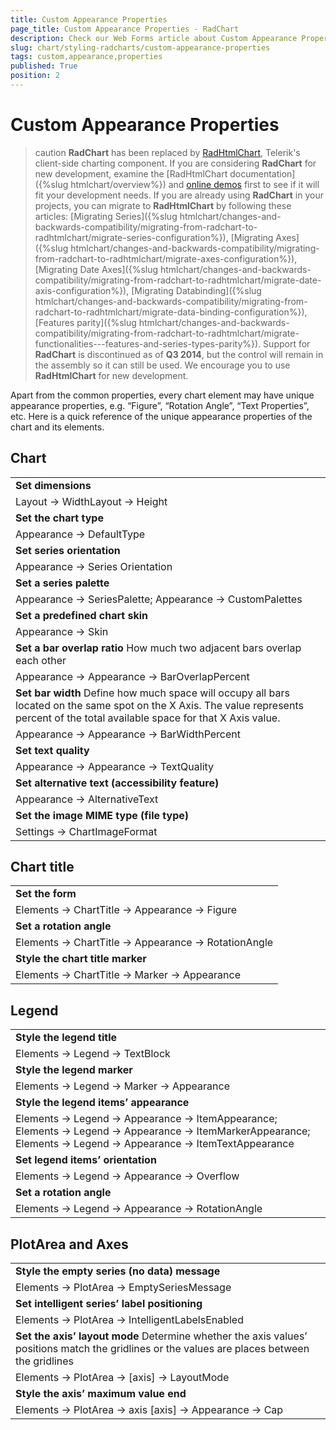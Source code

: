 ```yaml
---
title: Custom Appearance Properties
page_title: Custom Appearance Properties - RadChart
description: Check our Web Forms article about Custom Appearance Properties.
slug: chart/styling-radcharts/custom-appearance-properties
tags: custom,appearance,properties
published: True
position: 2
---
```


# Custom Appearance Properties

>caution  **RadChart** has been replaced by [RadHtmlChart](https://www.telerik.com/products/aspnet-ajax/html-chart.aspx), Telerik's client-side charting component. If you are considering **RadChart** for new development, examine the [RadHtmlChart documentation]({%slug htmlchart/overview%}) and [online demos](https://demos.telerik.com/aspnet-ajax/htmlchart/examples/overview/defaultcs.aspx) first to see if it will fit your development needs. If you are already using **RadChart** in your projects, you can migrate to **RadHtmlChart** by following these articles: [Migrating Series]({%slug htmlchart/changes-and-backwards-compatibility/migrating-from-radchart-to-radhtmlchart/migrate-series-configuration%}), [Migrating Axes]({%slug htmlchart/changes-and-backwards-compatibility/migrating-from-radchart-to-radhtmlchart/migrate-axes-configuration%}), [Migrating Date Axes]({%slug htmlchart/changes-and-backwards-compatibility/migrating-from-radchart-to-radhtmlchart/migrate-date-axis-configuration%}), [Migrating Databinding]({%slug htmlchart/changes-and-backwards-compatibility/migrating-from-radchart-to-radhtmlchart/migrate-data-binding-configuration%}), [Features parity]({%slug htmlchart/changes-and-backwards-compatibility/migrating-from-radchart-to-radhtmlchart/migrate-functionalities---features-and-series-types-parity%}). Support for **RadChart** is discontinued as of **Q3 2014**, but the control will remain in the assembly so it can still be used. We encourage you to use **RadHtmlChart** for new development.

Apart from the common properties, every chart element may have unique appearance properties, e.g. “Figure”, “Rotation Angle”, “Text Properties”, etc. Here is a quick reference of the unique appearance properties of the chart and its elements.

## Chart

||
| ------ |
|  **Set dimensions**  |
|Layout -> WidthLayout -> Height|
| **Set the chart type** |
| Appearance -> DefaultType|
| **Set series orientation** |
| Appearance -> Series Orientation|
| **Set a series palette** |
| Appearance -> SeriesPalette; Appearance -> CustomPalettes|
| **Set a predefined chart skin** |
| Appearance -> Skin|
| **Set a bar overlap ratio** How much two adjacent bars overlap each other|
| Appearance -> Appearance -> BarOverlapPercent|
| **Set bar width** Define how much space will occupy all bars located on the same spot on the X Axis. The value represents percent of the total available space for that X Axis value.|
| Appearance -> Appearance -> BarWidthPercent|
| **Set text quality** |
| Appearance -> Appearance -> TextQuality|
| **Set alternative text (accessibility feature)** |
| Appearance -> AlternativeText|
| **Set the image MIME type (file type)** |
| Settings -> ChartImageFormat|

## Chart title

||
| ------ |
|  **Set the form**  |
| Elements -> ChartTitle -> Appearance -> Figure|
| **Set a rotation angle** |
| Elements -> ChartTitle -> Appearance -> RotationAngle|
| **Style the chart title marker** |
| Elements -> ChartTitle -> Marker -> Appearance|

## Legend

||
| ------ |
|  **Style the legend title**  |
| Elements -> Legend -> TextBlock|
| **Style the legend marker** |
| Elements -> Legend -> Marker -> Appearance|
| **Style the legend items’ appearance** |
| Elements -> Legend -> Appearance -> ItemAppearance; Elements -> Legend -> Appearance -> ItemMarkerAppearance; Elements -> Legend -> Appearance -> ItemTextAppearance|
| **Set legend items’ orientation** |
| Elements -> Legend -> Appearance -> Overflow|
| **Set a rotation angle** |
| Elements -> Legend -> Appearance -> RotationAngle|

## PlotArea and Axes

||
| ------ |
|  **Style the empty series (no data) message**  |
| Elements -> PlotArea -> EmptySeriesMessage|
| **Set intelligent series’ label positioning** |
| Elements -> PlotArea -> IntelligentLabelsEnabled|
| **Set the axis’ layout mode** Determine whether the axis values’ positions match the gridlines or the values are places between the gridlines|
| Elements -> PlotArea -> [axis] -> LayoutMode|
| **Style the axis’ maximum value end** |
| Elements -> PlotArea -> axis [axis] -> Appearance -> Cap|
